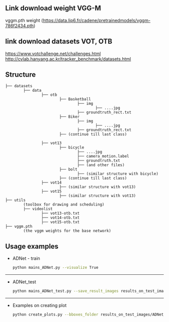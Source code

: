 ## Link download weight VGG-M
vggm.pth weight (https://data.lip6.fr/cadene/pretrainedmodels/vggm-786f2434.pth)
## link download datasets VOT, OTB
https://www.votchallenge.net/challenges.html
http://cvlab.hanyang.ac.kr/tracker_benchmark/datasets.html
## Structure
```
├── datasets 
        ├── data
                ├── otb   
                        ├── Basketball
                                ├── img
                                        ├── ....jpg
                                ├── groundtruth_rect.txt
                        ├── Biker
                                ├── img
                                        ├── ....jpg
                                ├── groundtruth_rect.txt
                        ├── (continue till last class)
                                
                ├── vot13
                        ├── bicycle
                                ├── ....jpg
                                ├── camera_motion.label
                                ├── groundtruth.txt
                                ├── (and other files)
                        ├── bolt    
                                ├── (similar structure with bicycle)
                        ├── (continue till last class)
                ├── vot14
                        ├── (similar structure with vot13)
                ├── vot15
                        ├── (similar structure with vot13)
├── utils
        (toolbox for drawing and scheduling)
        ├── videolist
                ├── vot13-otb.txt
                ├── vot14-otb.txt
                ├── vot15-otb.txt
├── vggm.pth
        (the vggm weights for the base network)
```

## Usage examples
*  ADNet - train 
    ```bash
    python mains_ADNet.py --visualize True
    ```
    
-------------------------------------------

*  ADNet_test
    ```bash
    python mains_ADNet_test.py --save_result_images results_on_test_images --display_images False
    ```

-------------------------------------------
*  Examples on creating plot
    ```bash
    python create_plots.py --bboxes_folder results_on_test_images/ADNet_RL_-0.5 --show_plot False --save_plot_folder results_on_test_images/ADNet_RL_-0.5
    ```
    
